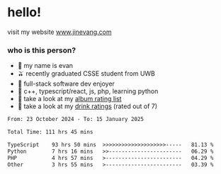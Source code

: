 # hello!

visit my website www.jinevang.com

### who is this person?
- 🦦 my name is evan                                                                  
- 🫒 recently graduated CSSE student from UWB
- 🥕 full-stack software dev enjoyer
- 🍚 c++, typescript/react, js, php, learning python
- 🎹 take a look at my [album rating list](https://bit.ly/albumratings)
- 🧋 take a look at my [drink ratings](https://bit.ly/drinkratings) (rated out of 7)

<!---
jinevang/jinevang is a ✨ special ✨ repository because its `README.md` (this file) appears on your GitHub profile.
You can click the Preview link to take a look at your changes.
--->
<!--START_SECTION:waka-->

```txt
From: 23 October 2024 - To: 15 January 2025

Total Time: 111 hrs 45 mins

TypeScript    93 hrs 50 mins  >>>>>>>>>>>>>>>>>>>>-----   81.13 %
Python        7 hrs 16 mins   >>-----------------------   06.29 %
PHP           4 hrs 57 mins   >------------------------   04.29 %
Other         3 hrs 55 mins   >------------------------   03.39 %
```

<!--END_SECTION:waka-->
